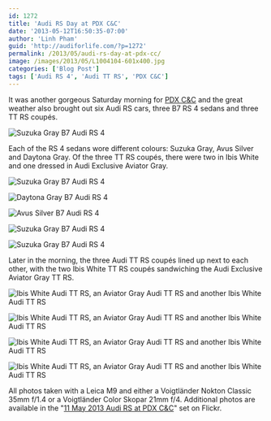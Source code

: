 ```yaml
---
id: 1272
title: 'Audi RS Day at PDX C&C'
date: '2013-05-12T16:50:35-07:00'
author: 'Linh Pham'
guid: 'http://audiforlife.com/?p=1272'
permalink: /2013/05/audi-rs-day-at-pdx-cc/
image: /images/2013/05/L1004104-601x400.jpg
categories: ['Blog Post']
tags: ['Audi RS 4', 'Audi TT RS', 'PDX C&C']
---
```


It was another gorgeous Saturday morning for [PDX C&C](https://www.facebook.com/groups/PDXCandC/) and the great weather also brought out six Audi RS cars, three B7 RS 4 sedans and three TT RS coupés.

![Suzuka Gray B7 Audi RS 4](/images/2013/05/L1004104.jpg)

Each of the RS 4 sedans wore different colours: Suzuka Gray, Avus Silver and Daytona Gray. Of the three TT RS coupés, there were two in Ibis White and one dressed in Audi Exclusive Aviator Gray.

![Suzuka Gray B7 Audi RS 4](/images/2013/05/L1004105.jpg)

![Daytona Gray B7 Audi RS 4](/images/2013/05/L1004173.jpg)

![Avus Silver B7 Audi RS 4](/images/2013/05/L1004165.jpg)

![Suzuka Gray B7 Audi RS 4](/images/2013/05/L1004113.jpg)

![Suzuka Gray B7 Audi RS 4](/images/2013/05/L1004107.jpg)

Later in the morning, the three Audi TT RS coupés lined up next to each other, with the two Ibis White TT RS coupés sandwiching the Audi Exclusive Aviator Gray TT RS.

![Ibis White Audi TT RS, an Aviator Gray Audi TT RS and another Ibis White Audi TT RS](/images/2013/05/L1004193.jpg)

![Ibis White Audi TT RS, an Aviator Gray Audi TT RS and another Ibis White Audi TT RS](/images/2013/05/L1004210.jpg)

![Ibis White Audi TT RS, an Aviator Gray Audi TT RS and another Ibis White Audi TT RS](/images/2013/05/L1004203.jpg)

![Ibis White Audi TT RS, an Aviator Gray Audi TT RS and another Ibis White Audi TT RS](/images/2013/05/L1004198.jpg)

All photos taken with a Leica M9 and either a Voigtländer Nokton Classic 35mm f/1.4 or a Voigtländer Color Skopar 21mm f/4. Additional photos are available in the "[11 May 2013 Audi RS at PDX C&C](http://www.flickr.com/photos/questionlp/sets/72157633480174498/)" set on Flickr.
